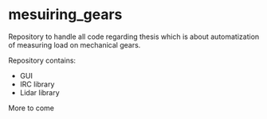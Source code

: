 # mesuiring_gears
Repository to handle all code regarding thesis which is about automatization of measuring load on mechanical gears.

Repository contains:
* GUI
* IRC library
* Lidar library

More to come
